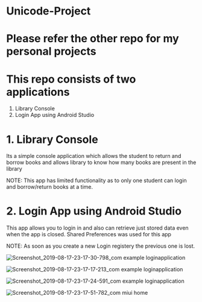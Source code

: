 
# Unicode-Project

# Please refer the other repo for my personal projects

# This repo consists of two applications

1. Library Console 
2. Login App using Android Studio

# 1. Library Console

Its a simple console application which allows the student to return and borrow books
and allows library to know how many books are present in the library

NOTE: This app has limited functionality as to only one student can login and borrow/return books
      at a time.
      
# 2. Login App using Android Studio

This app allows you to login in and also can retrieve just stored data even when the app is closed.
Shared Preferences was used for this app

NOTE: As soon as you create a new Login registery the previous one is lost.

![Screenshot_2019-08-17-23-17-30-798_com example loginapplication](https://user-images.githubusercontent.com/53148165/63578180-8d2c1000-c5ad-11e9-8b89-fa73714608e4.png)

![Screenshot_2019-08-17-23-17-17-213_com example loginapplication](https://user-images.githubusercontent.com/53148165/63578290-c06e9f00-c5ad-11e9-96c1-0bd0249405c6.png)

![Screenshot_2019-08-17-23-17-24-591_com example loginapplication](https://user-images.githubusercontent.com/53148165/63578374-ee53e380-c5ad-11e9-95cb-f10acb595d2e.png)

![Screenshot_2019-08-17-23-17-51-782_com miui home](https://user-images.githubusercontent.com/53148165/63578424-10e5fc80-c5ae-11e9-8c85-95db5e0fc001.png)




